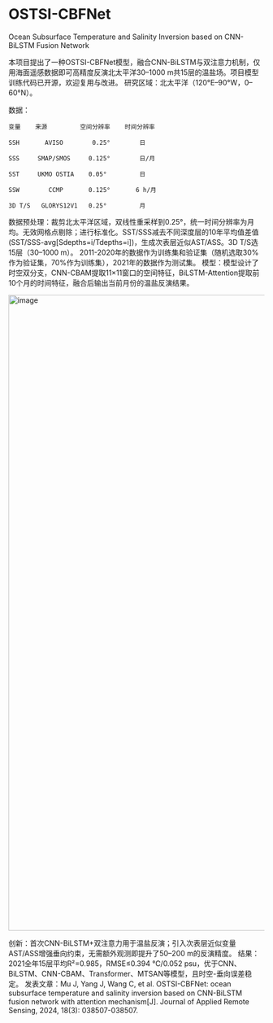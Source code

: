 # OSTSI-CBFNet
Ocean Subsurface Temperature and Salinity Inversion based on CNN-BiLSTM Fusion Network

本项目提出了一种OSTSI-CBFNet模型，融合CNN-BiLSTM与双注意力机制，仅用海面遥感数据即可高精度反演北太平洋30–1000 m共15层的温盐场。项目模型训练代码已开源，欢迎复用与改进。
研究区域：北太平洋（120°E–90°W，0–60°N）。

数据：

	变量	  来源	     空间分辨率	  时间分辨率	
	
	SSH	      AVISO        0.25°       	日	
	
	SSS	    SMAP/SMOS 	  0.125°     	日/月	
	
	SST	    UKMO OSTIA	  0.05°	        日	
	
	SSW        CCMP       0.125°	   6 h/月	
	
	3D T/S   GLORYS12V1	  0.25°			月	

数据预处理：裁剪北太平洋区域，双线性重采样到0.25°，统一时间分辨率为月均。无效网格点剔除；进行标准化。SST/SSS减去不同深度层的10年平均值差值(SST/SSS-avg[Sdepths=i/Tdepths=i])，生成次表层近似AST/ASS。3D T/S选15层（30–1000 m）。
2011-2020年的数据作为训练集和验证集（随机选取30%作为验证集，70%作为训练集），2021年的数据作为测试集。
模型：模型设计了时空双分支，CNN-CBAM提取11×11窗口的空间特征，BiLSTM-Attention提取前10个月的时间特征，融合后输出当前月份的温盐反演结果。

<img width="3143" height="1250" alt="image" src="https://github.com/user-attachments/assets/03c9a993-3bed-4e56-9116-5c9cda5bc717" />

创新：首次CNN-BiLSTM+双注意力用于温盐反演；引入次表层近似变量AST/ASS增强垂向约束，无需额外观测即提升了50–200 m的反演精度。
结果：2021全年15层平均R²=0.985，RMSE≤0.394 ℃/0.052 psu，优于CNN、BiLSTM、CNN-CBAM、Transformer、MTSAN等模型，且时空-垂向误差稳定。
发表文章：Mu J, Yang J, Wang C, et al. OSTSI-CBFNet: ocean subsurface temperature and salinity inversion based on CNN-BiLSTM fusion network with attention mechanism[J]. Journal of Applied Remote Sensing, 2024, 18(3): 038507-038507.
